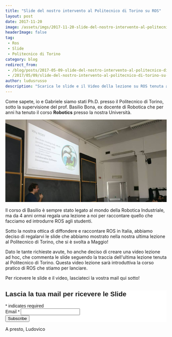 ```yaml
---
title: "Slide del nostro intervento al Politecnico di Torino su ROS"
layout: post
date: 2017-11-20
image: /assets/imgs/2017-11-20-slide-del-nostro-intervento-al-politecnico-di-torino-su-ros.md/main.jpg
headerImage: false
tag:
 - Ros
 - Slide
 - Politecnico di Torino
category: blog
redirect_from:
 - /blog/posts/2017-05-09-slide-del-nostro-intervento-al-politecnico-di-torino-su-ros
 - /2017/05/09/slide-del-nostro-intervento-al-politecnico-di-torino-su-ros/
author: ludusrusso
description: "Scarica le slide e il Video della lezione su ROS tenuta al Politecnico di Torino"
---
```


Come sapete, io e Gabriele siamo stati Ph.D. presso il Politecnico di Torino, sotto la
supervisione del prof. Basilio Bona, ex docente di Robotica che per anni ha tenuto
il corso **Robotics** presso la nostra Università.

![Presentazione ROS Ludovico al Politecnico di Torino](/assets/imgs/2017-11-20-slide-del-nostro-intervento-al-politecnico-di-torino-su-ros.md/main.jpg)

Il corso di Basilio è sempre stato legato al mondo della Robotica Industriale, ma da
4 anni ormai regala una lezione a noi per raccontare quello che facciamo ed introdurre
ROS agli studenti.

Sotto la nostra ottica di diffondere e raccontare ROS in Italia, abbiamo deciso di
regalarvi le slide che abbiamo mostrato nella nostra ultima lezione al Politecnico
di Torino, che si è svolta a Maggio!

Dato le tante richieste avute, ho anche deciso di creare una video lezione ad hoc,
che commenta le slide seguendo la traccia dell'ultima lezione tenuta al Politecnico di Torino.
Questa video lezione sarà introduttiva la corso pratico di ROS che stiamo per
lanciare.

Per ricevere le slide e il video, lasciateci la vostra mail qui sotto!

<!-- Begin MailChimp Signup Form -->
<link href="//cdn-images.mailchimp.com/embedcode/classic-10_7.css" rel="stylesheet" type="text/css">
<style type="text/css">
	#mc_embed_signup{background:#fff; clear:left; font:14px Helvetica,Arial,sans-serif; }
	/* Add your own MailChimp form style overrides in your site stylesheet or in this style block.
	   We recommend moving this block and the preceding CSS link to the HEAD of your HTML file. */
</style>
<div id="mc_embed_signup">
<form action="https://hotblackrobotics.us14.list-manage.com/subscribe/post?u=15b48561735f3f13dffd7eeff&amp;id=5c28deab8f" method="post" id="mc-embedded-subscribe-form" name="mc-embedded-subscribe-form" class="validate" target="_blank" novalidate>
    <div id="mc_embed_signup_scroll">
	<h2>Lascia la tua mail per ricevere le Slide</h2>
<div class="indicates-required"><span class="asterisk">*</span> indicates required</div>
<div class="mc-field-group">
	<label for="mce-EMAIL">Email  <span class="asterisk">*</span>
</label>
	<input type="email" value="" name="EMAIL" class="required email" id="mce-EMAIL">
</div>
<div class="mc-field-group input-group" style="display:none">
    <strong>SignUp </strong>
    <ul><li><input type="checkbox" value="1" name="group[5697][1]" id="mce-group[5697]-5697-0"><label for="mce-group[5697]-5697-0">ROSweb</label></li>
<li><input type="checkbox" value="2" name="group[5697][2]" id="mce-group[5697]-5697-1" checked><label for="mce-group[5697]-5697-1">SlideROS</label></li>
</ul>
</div>
	<div id="mce-responses" class="clear">
		<div class="response" id="mce-error-response" style="display:none"></div>
		<div class="response" id="mce-success-response" style="display:none"></div>
	</div>    <!-- real people should not fill this in and expect good things - do not remove this or risk form bot signups-->
    <div style="position: absolute; left: -5000px;" aria-hidden="true"><input type="text" name="b_15b48561735f3f13dffd7eeff_5c28deab8f" tabindex="-1" value=""></div>
    <div class="clear"><input type="submit" value="Subscribe" name="subscribe" id="mc-embedded-subscribe" class="button"></div>
    </div>
</form>
</div>
<script type='text/javascript' src='//s3.amazonaws.com/downloads.mailchimp.com/js/mc-validate.js'></script><script type='text/javascript'>(function($) {window.fnames = new Array(); window.ftypes = new Array();fnames[0]='EMAIL';ftypes[0]='email';fnames[1]='FNAME';ftypes[1]='text';fnames[2]='LNAME';ftypes[2]='text';}(jQuery));var $mcj = jQuery.noConflict(true);</script>
<!--End mc_embed_signup-->


A presto,
Ludovico
